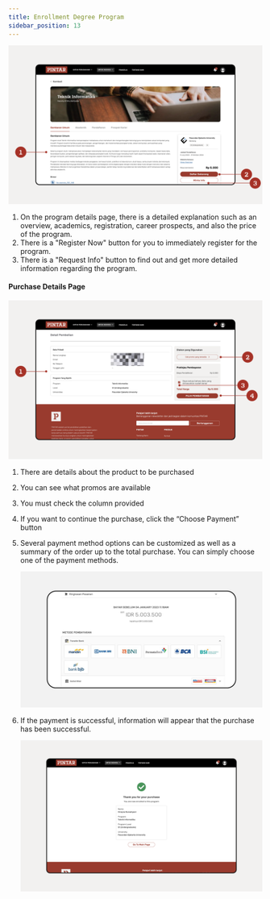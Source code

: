 ```yaml
---
title: Enrollment Degree Program
sidebar_position: 13
---
```

![](/img/enrollment-1.png)

1. On the program details page, there is a detailed explanation such as an overview, academics, registration, career prospects, and also the price of the program.
2. There is a "Register Now" button for you to immediately register for the program.
3. There is a "Request Info" button to find out and get more detailed information regarding the program.

#### Purchase Details Page

![](/img/enrollment-2.png)

1. There are details about the product to be purchased 
2. You can see what promos are available 
3. You must check the column provided 
4. If you want to continue the purchase, click the “Choose Payment” button 
5. Several payment method options can be customized as well as a summary of the order up to the total purchase. You can simply choose one of the payment methods. 

   ![](/img/enrollment-3.jpg)
6. If the payment is successful, information will appear that the purchase has been successful. 

   ![](/img/enrollment-4.png)
